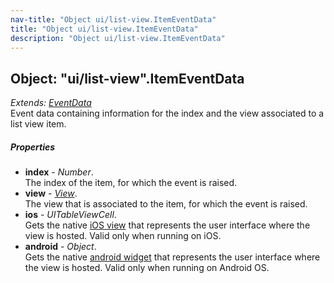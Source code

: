 ```yaml
---
nav-title: "Object ui/list-view.ItemEventData"
title: "Object ui/list-view.ItemEventData"
description: "Object ui/list-view.ItemEventData"
---
```

## Object: "ui/list-view".ItemEventData  
_Extends:_ [_EventData_](../../data/observable/EventData.md)  
Event data containing information for the index and the view associated to a list view item.

##### Properties
 - **index** - _Number_.    
  The index of the item, for which the event is raised.
 - **view** - [_View_](../../ui/core/view/View.md).    
  The view that is associated to the item, for which the event is raised.
 - **ios** - _UITableViewCell_.    
  Gets the native [iOS view](https://developer.apple.com/library/ios/documentation/UIKit/Reference/UITableViewCell_Class/) that represents the user interface where the view is hosted. Valid only when running on iOS.
 - **android** - _Object_.    
  Gets the native [android widget](http://developer.android.com/reference/android/view/ViewGroup.html) that represents the user interface where the view is hosted. Valid only when running on Android OS.